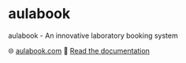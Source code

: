 # aulabook
aulabook - An innovative laboratory booking system

🌐 [aulabook.com](https://aulabook.com)
📃 [Read the documentation](https://docs.aulabook.com)
